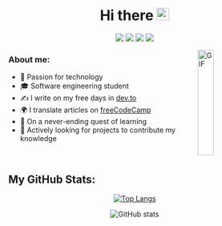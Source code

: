 <div align="center">
<h1>Hi there <img src="https://media.giphy.com/media/hvRJCLFzcasrR4ia7z/giphy.gif" width="25px"></h1>
</div>

<div align="center">

<a href="https://twitter.com/reliek21" target="_blank"><img src="https://shields.io/badge/Twitter-222831?logo=twitter&style=for-the-badge&logoColor=EFEFEF&color=1DA1F2"></a>
<a href="https://www.instagram.com/keilergh21" target="_blank"><img src="https://shields.io/badge/Instagram-222831?logo=instagram&style=for-the-badge&logoColor=EFEFEF&color=E4405F"></a>
<a href="https://www.linkedin.com/in/keilerguardo/" target="_blank"><img src="https://shields.io/badge/LinkedIn-222831?logo=LinkedIn&style=for-the-badge&logoColor=EFEFEF&color=0A66C2"></a>
<a href="https://dev.to/reliek" target="_blank"><img src="https://shields.io/badge/Dev.to-222831?logo=dev.to&style=for-the-badge&logoColor=EFEFEF&color=0a0a0a"></a>
</div>

<img width = "25%" align="right" alt="GIF" height="210px" src="https://media.giphy.com/media/1lznwaBnIHPSdFxryV/giphy.gif" />

<div align="left">
  
### About me:

- 🚀 Passion for technology
- 🎓 Software engineering student
- ✍ I write on my free days in <a href="https://dev.to/reliek" target="_blank" rel="noopener noreferrer">dev.to</a>
- 🌍 I translate articles on <a href="https://www.freecodecamp.org/espanol/news/author/reliek/" target="_blank" rel="noopener noreferrer">freeCodeCamp</a>
- 🌱 On a never-ending quest of learning
- 📡 Actively looking for projects to contribute my knowledge
</div>

<br />

## My GitHub Stats:

<div align="center">
  
[![Top Langs](https://github-readme-stats.vercel.app/api/top-langs/?username=reliek&layout=compact&hide_title=true&langs_count=6&hide_border=false&bg_color=22272E&text_color=FFFFFF)](https://github.com/anuraghazra/github-readme-stats)
  
![GitHub stats](https://github-readme-stats.vercel.app/api?username=reliek&show_icons=true&count_private=true&include_all_commits=true&hide_title=true&icon_color=F08A5D&hide_border=false&bg_color=22272E&text_color=FFFFFF&theme=calm)

</div>
